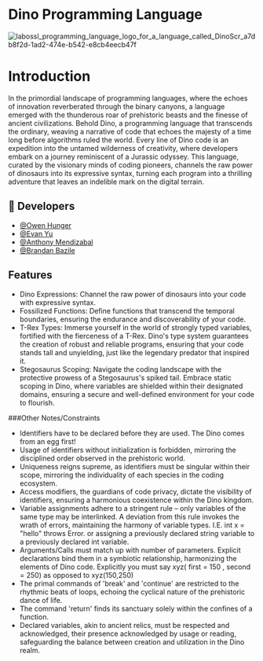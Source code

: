 # Dino Programming Language
![labossl_programming_language_logo_for_a_language_called_DinoScr_a7db8f2d-1ad2-474e-b542-e8cb4eecb47f](https://github.com/yuevan10284/Dino-Programming-Language/assets/92699280/eb072034-9c9c-4802-b64e-6184a95a2b4f)


# Introduction
In the primordial landscape of programming languages, where the echoes of innovation reverberated through the binary canyons, a language emerged with the thunderous roar of prehistoric beasts and the finesse of ancient civilizations. Behold Dino, a programming language that transcends the ordinary, weaving a narrative of code that echoes the majesty of a time long before algorithms ruled the world. Every line of Dino code is an expedition into the untamed wilderness of creativity, where developers embark on a journey reminiscent of a Jurassic odyssey. This language, curated by the visionary minds of coding pioneers, channels the raw power of dinosaurs into its expressive syntax, turning each program into a thrilling adventure that leaves an indelible mark on the digital terrain.

## 🔗 Developers
* [@Owen Hunger](https://github.com/ohunger)
* [@Evan Yu](https://github.com/yuevan10284)
* [@Anthony Mendizabal](https://github.com/Anthony29M)
* [@Brandan Bazile](https://github.com/bbazile)

## Features
* Dino Expressions: Channel the raw power of dinosaurs into your code with expressive syntax.
* Fossilized Functions: Define functions that transcend the temporal boundaries, ensuring the endurance and discoverability of your code.
* T-Rex Types: Immerse yourself in the world of strongly typed variables, fortified with the fierceness of a T-Rex. Dino's type system guarantees the creation of robust and reliable programs, ensuring that your code stands tall and unyielding, just like the legendary predator that inspired it.
* Stegosaurus Scoping: Navigate the coding landscape with the protective prowess of a Stegosaurus's spiked tail. Embrace static scoping in Dino, where variables are shielded within their designated domains, ensuring a secure and well-defined environment for your code to flourish.


###Other Notes/Constraints
* Identifiers have to be declared before they are used. The Dino comes from an egg first!
* Usage of identifiers without initialization is forbidden, mirroring the disciplined order observed in the prehistoric world.
* Uniqueness reigns supreme, as identifiers must be singular within their scope, mirroring the individuality of each species in the coding ecosystem.
* Access modifiers, the guardians of code privacy, dictate the visibility of identifiers, ensuring a harmonious coexistence within the Dino kingdom.
* Variable assignments adhere to a stringent rule – only variables of the same type may be interlinked. A deviation from this rule invokes the wrath of errors, maintaining the harmony of variable types. I.E. int x = "hello"  throws Error.  or assigning a previously declared string variable to a previously declared int variable.
* Arguments/Calls must match up with number of parameters. Explicit declarations bind them in a symbiotic relationship, harmonizing the elements of Dino code. Explicitly you must say xyz( first = 150 , second = 250)  as opposed to xyz(150,250)
* The primal commands of 'break' and 'continue' are restricted to the rhythmic beats of loops, echoing the cyclical nature of the prehistoric dance of life.
* The command 'return' finds its sanctuary solely within the confines of a function.
* Declared variables, akin to ancient relics, must be respected and acknowledged, their presence acknowledged by usage or reading, safeguarding the balance between creation and utilization in the Dino realm.

